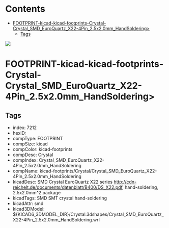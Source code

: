 



Contents
========

* [FOOTPRINT-kicad-kicad-footprints-Crystal-Crystal_SMD_EuroQuartz_X22-4Pin_2.5x2.0mm_HandSoldering>](#footprint-kicad-kicad-footprints-crystal-crystal_smd_euroquartz_x22-4pin_25x20mm_handsoldering)
	* [Tags](#tags)
  
![][im]
# FOOTPRINT-kicad-kicad-footprints-Crystal-Crystal_SMD_EuroQuartz_X22-4Pin_2.5x2.0mm_HandSoldering>

## Tags

- index: 7212
- hexID: 
- oompType: FOOTPRINT
- oompSize: kicad
- oompColor: kicad-footprints
- oompDesc: Crystal
- oompIndex: Crystal_SMD_EuroQuartz_X22-4Pin_2.5x2.0mm_HandSoldering
- oompName: kicad-footprints/Crystal/Crystal_SMD_EuroQuartz_X22-4Pin_2.5x2.0mm_HandSoldering
- kicadDesc: SMD Crystal EuroQuartz X22 series http://cdn-reichelt.de/documents/datenblatt/B400/DS_X22.pdf, hand-soldering, 2.5x2.0mm^2 package
- kicadTags: SMD SMT crystal hand-soldering
- kicadAttr: smd
- kicad3DModel: ${KICAD6_3DMODEL_DIR}/Crystal.3dshapes/Crystal_SMD_EuroQuartz_X22-4Pin_2.5x2.0mm_HandSoldering.wrl



[im]: image.png

